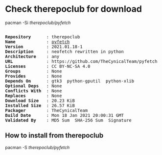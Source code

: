# Check therepoclub for download

        
pacman -Si *therepoclub/pyfetch*

<div class="highlight"><pre class="highlight"><text>
<b>Repository</b>      : therepoclub
<b>Name</b>            : <a href='../../x86_64/pyfetch-2021.01.18-1-any.pkg.tar.zst'>pyfetch</a>
<b>Version</b>         : 2021.01.18-1
<b>Description</b>     : neofetch rewritten in python
<b>Architecture</b>    : any
<b>URL</b>             : https://github.com/TheCynicalTeam/pyfetch
<b>Licenses</b>        : CC BY-NC-SA 4.0
<b>Groups</b>          : None
<b>Provides</b>        : None
<b>Depends On</b>      : gtk3  python-gputil  python-xlib
<b>Optional Deps</b>   : None
<b>Conflicts With</b>  : None
<b>Replaces</b>        : None
<b>Download Size</b>   : 20.23 KiB
<b>Installed Size</b>  : 26.57 KiB
<b>Packager</b>        : TheCynicalTeam <wayne6324@gmail.com>
<b>Build Date</b>      : Mon 18 Jan 2021 20:00:31 GMT
<b>Validated By</b>    : MD5 Sum  SHA-256 Sum  Signature
</text></pre></div>

## How to install from therepoclub

        
pacman -S *therepoclub/pyfetch*
